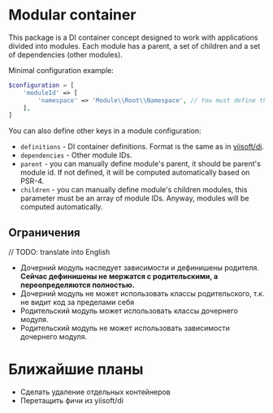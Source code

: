 # Modular container

This package is a DI container concept designed to work with applications divided into modules. Each module has 
a parent, a set of children and a set of dependencies (other modules).

Minimal configuration example:

```php
$configuration = [
    'moduleId' => [
        'namespace' => 'Module\\Root\\Namespace', // You must define the root namespace for the module.
    ],
]
```

You can also define other keys in a module configuration:
- `definitions` - DI container definitions. Format is the same as in [yiisoft/di](http://github.com/yiisoft/di).
- `dependencies` - Other module IDs.
- `parent` - you can manually define module's parent, it should be parent's module id. If not defined, it will be computed automatically based on PSR-4.
- `children` - you can manually define module's children modules, this parameter must be an array of module IDs. Anyway, modules will be computed automatically.

## Ограничения

// TODO: translate into English

- Дочерний модуль наследует зависимости и дефинишены родителя.
**Сейчас дефинишены не мержатся с родительскими, а переопределяются полностью.**
- Дочерний модуль не может использовать классы родительского, т.к. не видит код за пределами себя
- Родительский модуль может использовать классы дочернего модуля.
- Родительский модуль не может использовать зависимости дочернего модуля.

# Ближайшие планы
- Сделать удаление отдельных контейнеров
- Перетащить фичи из yiisoft/di
